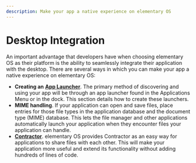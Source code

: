 ```yaml
---
description: Make your app a native experience on elementary OS
---
```


# Desktop Integration

An important advantage that developers have when choosing elementary OS as their platform is the ability to seamlessly integrate their application with the desktop. There are several ways in which you can make your app a native experience on elementary OS:

* **Creating an** [**App Launcher**](app-launcher.md). The primary method of discovering and using your app will be through an app launcher found in the Applications Menu or in the dock. This section details how to create these launchers.
* **MIME handling**. If your application can open and save files, place entries for those file types in the application database and the document type \(MIME\) database. This lets the file manager and other applications automatically launch your application when they encounter files your application can handle.
* [**Contractor**](./#contractor). elementary OS provides Contractor as an easy way for applications to share files with each other. This will make your application more useful and extend its functionality without adding hundreds of lines of code.

